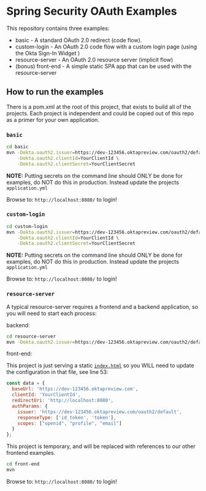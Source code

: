 Spring Security OAuth Examples
==============================

This repository contains three examples:

- basic - A standard OAuth 2.0 redirect (code flow).
- custom-login - An OAuth 2.0 code flow with a custom login page (using the Okta Sign-In Widget )
- resource-server - An OAuth 2.0 resource server (implicit flow)
- (bonus) front-end - A simple static SPA app that can be used with the resource-server


## How to run the examples

There is a pom.xml at the root of this project, that exists to build all of the projects.  Each project is independent and could be copied out of this repo as a primer for your own application.

### `basic`

```bash
cd basic
mvn -Dokta.oauth2.issuer=https://dev-123456.oktapreview.com/oauth2/default \
    -Dokta.oauth2.clientId=YourClientId \
    -Dokta.oauth2.clientSecret=YourClientSecret
```

**NOTE:** Putting secrets on the command line should ONLY be done for examples, do NOT do this in production. Instead update the projects `application.yml`

Browse to: `http://localhost:8080/` to login!


### `custom-login`

```bash
cd custom-login
mvn -Dokta.oauth2.issuer=https://dev-123456.oktapreview.com/oauth2/default \
    -Dokta.oauth2.clientId=YourClientId \
    -Dokta.oauth2.clientSecret=YourClientSecret
```

**NOTE:** Putting secrets on the command line should ONLY be done for examples, do NOT do this in production. Instead update the projects `application.yml`

Browse to: `http://localhost:8080/` to login!

### `resource-server`

A typical resource-server requires a frontend and a backend application, so you will need to start each process:

backend:
```bash
cd resource-server
mvn -Dokta.oauth2.issuer=https://dev-123456.oktapreview.com/oauth2/default
```

front-end:

This project is just serving a static [`index.html`](front-end/src/main/resources/static/index.html) so you WILL need to update the configuration in that file, see line 53:

```javascript
const data = {
  baseUrl: 'https://dev-123456.oktapreview.com',
  clientId: 'YourClientId',
  redirectUri: 'http://localhost:8080',
  authParams: {
    issuer: 'https://dev-123456.oktapreview.com/oauth2/default',
    responseType: ['id_token', 'token'],
    scopes: ["openid", "profile", "email"]
  }
};
```
This project is temporary, and will be replaced with references to our other frontend examples.

```bash
cd front-end
mvn
```

Browse to: `http://localhost:8080/` to login!
